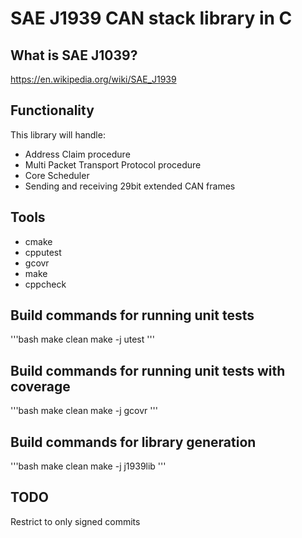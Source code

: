 # SAE J1939 CAN stack library in C

## What is SAE J1039?
https://en.wikipedia.org/wiki/SAE_J1939

## Functionality
This library will handle:
- Address Claim procedure
- Multi Packet Transport Protocol procedure
- Core Scheduler
- Sending and receiving 29bit extended CAN frames


## Tools
- cmake
- cpputest
- gcovr
- make
- cppcheck

## Build commands for running unit tests
'''bash
make clean
make -j utest
'''

## Build commands for running unit tests with coverage
'''bash
make clean
make -j gcovr
'''

## Build commands for library generation
'''bash
make clean
make -j j1939lib
'''

## TODO
Restrict to only signed commits